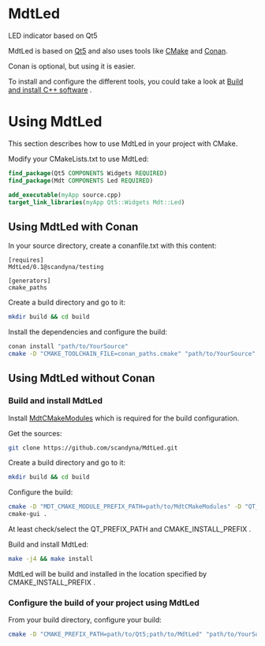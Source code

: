# MdtLed

LED indicator based on Qt5

MdtLed is based on [Qt5](https://www.qt.io)
and also uses tools like [CMake](https://cmake.org) and [Conan](https://conan.io).

Conan is optional, but using it is easier.

To install and configure the different tools, you could take a look at
[Build and install C++ software](https://gitlab.com/scandyna/build-and-install-cpp) .

# Using MdtLed

This section describes how to use MdtLed in your project with CMake.

Modify your CMakeLists.txt to use MdtLed:
```cmake
find_package(Qt5 COMPONENTS Widgets REQUIRED)
find_package(Mdt COMPONENTS Led REQUIRED)

add_executable(myApp source.cpp)
target_link_libraries(myApp Qt5::Widgets Mdt::Led)
```

## Using MdtLed with Conan

In your source directory, create a conanfile.txt with this content:
```conan
[requires]
MdtLed/0.1@scandyna/testing

[generators]
cmake_paths
```

Create a build directory and go to it:
```bash
mkdir build && cd build
```

Install the dependencies and configure the build:
```bash
conan install "path/to/YourSource"
cmake -D "CMAKE_TOOLCHAIN_FILE=conan_paths.cmake" "path/to/YourSource"
```

## Using MdtLed without Conan

### Build and install MdtLed

Install [MdtCMakeModules](https://github.com/scandyna/mdt-cmake-modules) which is required for the build configuration.

Get the sources:
```bash
git clone https://github.com/scandyna/MdtLed.git
```

Create a build directory and go to it:
```bash
mkdir build && cd build
```

Configure the build:
```bash
cmake -D "MDT_CMAKE_MODULE_PREFIX_PATH=path/to/MdtCMakeModules" -D "QT_PREFIX_PATH=path/to/Qt5/version/arch" "path/to/MdtLed-sources"
cmake-gui .
```

At least check/select the QT_PREFIX_PATH and CMAKE_INSTALL_PREFIX .

Build and install MdtLed:
```bash
make -j4 && make install
```

MdtLed will be build and installed in the location specified by CMAKE_INSTALL_PREFIX .

### Configure the build of your project using MdtLed

From your build directory, configure your build:
```bash
cmake -D "CMAKE_PREFIX_PATH=path/to/Qt5;path/to/MdtLed" "path/to/YourSource"
```
